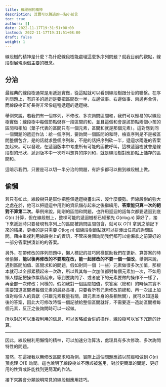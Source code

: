 ```yaml
---
title: 線段樹的精神
description: 其實可以跳過的一點小前言
toc: true
authors: []
date: 2022-11-17T19:31:51+08:00
lastmod: 2022-11-17T19:31:51+08:00
draft: false
weight: 1
---
```


線段樹的精神是什麼？為什麼線段樹能處理這麼多序列問題？就我目前的觀點，線段樹展現兩個主要的概念。

## 分治

最經典的線段樹通常是用遞迴實做，從這點就可以看到線段樹跟分治的聯繫。在序列問題上，有許多的遞迴是要把區間砍一半，左邊做事、右邊做事、兩邊再合併，而線段樹正好長得非常像這種遞迴的遞迴樹。

舉例來說，若我們有一個序列，不修改、多次詢問區間和，我們可以輕易的以線段樹實做：線段樹中每個節點儲存一段區間的和，並且這個和會是該節點兩個小孩的區間和相加（葉子代表的區間只有一個元素，區間和就是那個元素）。這對應到同一個問題的遞迴作法：給一個序列，要詢問一個區間的和時，檢查序列是不是被區間整個包含，是的話就求整個序列和，不是的話把序列砍一半，遞迴求兩邊的答案加起來。可以發現，在遞迴版本中考慮所有可能的函數呼叫，這棵遞迴樹就會是線段樹的形狀，遞迴版本中一次呼叫想算的序列和，就是線段樹對應節點上儲存的區間和。

這暗示我們，只要是可以切一半分治的問題，有許多都可以搬到線段樹上做。

## 偷懶

若只有如此，線段樹只是幫你把整個遞迴樹畫出來，沒什麼優勢。但線段樹的強大之處在於，他可以把遞迴中用到的資訊儲存起來之後繼續用，**答案能只算一次的絕對不算第二次**。舉例來說，剛剛的區間和問題，也許用遞迴的話每次都要遞迴到底 $O(n)$ 計算，但在線段樹上，整棵可能的遞迴樹都已經預先 $O(n\log n)$ 算好了，接下來遞迴時只要發現有序列上的區間被詢問區間包含，就可以 $O(1)$ 拿到之前記下來的結果，更棒的是只需要 $O(\log n)$ 個線段樹節點就可以拼湊出任意的詢問區間。藉由重複利用線段樹上的資訊，不管來幾個詢問我們都可以偷懶拿之前算好的一部分答案拼湊新的的答案。

另外，在帶修改的序列問題中，懶人標記的技巧同樣幫助我們在更新、算答案的時候偷懶，**能以後再修改的不要現在改，能一起修改的不要一個一個改**。舉例來說，遇到區間加值、區間求和的問題，假如對同一個（一些）元素做很多次加值，那根本就可以全部累積起來一次改，所以與其每一次加值都對每個元素加一次，不如用懶人標記把操作累積起來，等到要詢問了、或者底下的元素要做的操作不一樣了，再全部一次修改；同樣的，假如我對一個區間加值，求答案（總和）的時候其實不需要知道區間裡每個元素的最終長相，只要看所有元素修改前總和、再一次加上加值對每個人的貢獻（只跟元素數量有關，跟元素本身的長相無關），就可以知道最後的答案，因此大可修改時留一個記號給整個區間就好，不需要逐一造訪區間裡每個元素，反正之後詢問時可以一起做。

所以對於可以重複利用的信息、可以省略或合併的操作，線段樹可以省下冗餘的計算。

---

因此，線段樹利用懶惰的精神，可以加速分治算法，處理具有多次修改、多次詢問特性的問題。

當然，在這裡我以無修改區間求和為例，實際上這個問題應該以前綴和做到 $O(n)$ 預處理 $O(1)$ 詢問。這也說明了線段樹並不應該被濫用，對於更簡單的問題、更好用的性質或許能找到更簡潔的作法。

接下來將會分類說明常見的線段樹應用技巧。
